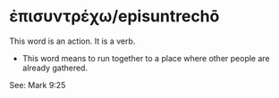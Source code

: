 # ἐπισυντρέχω/episuntrechō
This word is an action. It is a verb.

* This word means to run together to a place where other people are already gathered.

See: Mark 9:25
